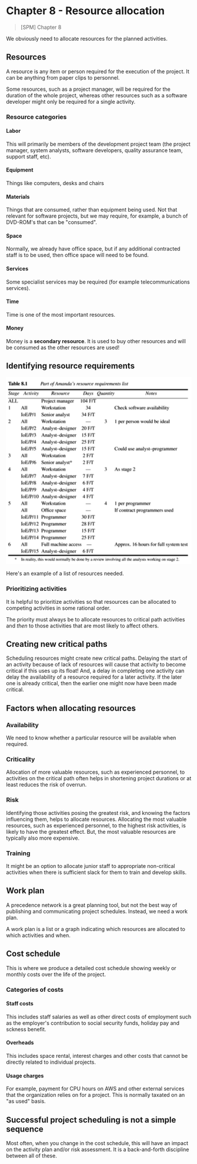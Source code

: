 # Chapter 8 - Resource allocation

> [SPM] Chapter 8

We obviously need to allocate resources for the planned activities.

## Resources

A resource is any item or person required for the execution of the project. It can be anything from paper clips to personnel.

Some resources, such as a project manager, will be required for the duration of the whole project, whereas other resources such as a software developer might only be required for a single activity.

### Resource categories

#### Labor

This will primarily be members of the development project team (the project manager, system analysts, software developers, quality assurance team, support staff, etc).

#### Equipment

Things like computers, desks and chairs

#### Materials

Things that are consumed, rather than equipment being used. Not that relevant for software projects, but we may require, for example, a bunch of DVD-ROM's that can be "consumed".

#### Space

Normally, we already have office space, but if any additional contracted staff is to be used, then office space will need to be found.

#### Services

Some specialist services may be required (for example telecommunications services).

#### Time

Time is one of the most important resources.

#### Money

Money is a **secondary resource**. It is used to buy other resources and will be consumed as the other resources are used!

## Identifying resource requirements

![Example of a resource requirements list](asset/table_8_1.png)

Here's an example of a list of resources needed.

### Prioritizing activities

It is helpful to prioritize activities so that resources can be allocated to competing activities in some rational order.

The priority must always be to allocate resources to critical path activities and *then* to those activities that are most likely to affect others.

## Creating new critical paths

Scheduling resources might create new critical paths. Delaying the start of an activity because of lack of resources will cause that activity to become critical if this uses up its float! And, a delay in completing one activity can delay the availability of a resource required for a later activity. If the later one is already critical, then the earlier one might now have been made critical.

## Factors when allocating resources

### Availability

We need to know whether a particular resource will be available when required.

### Criticality

Allocation of more valuable resources, such as experienced personnel, to activities on the critical path often helps in shortening project durations or at least reduces the risk of overrun.

### Risk

Identifying those activities posing the greatest risk, and knowing the factors influencing them, helps to allocate resources. Allocating the most valuable resources, such as experienced personnel, to the highest risk activities, is likely to have the greatest effect. But, the most valuable resources are typically also more expensive.

### Training

It might be an option to allocate junior staff to appropriate non-critical activities when there is sufficient slack for them to train and develop skills.

## Work plan

A precedence network is a great planning tool, but not the best way of publishing and communicating project schedules. Instead, we need a work plan.

A work plan is a list or a graph indicating which resources are allocated to which activities and when.

## Cost schedule

This is where we produce a detailed cost schedule showing weekly or monthly costs over the life of the project.

### Categories of costs

#### Staff costs

This includes staff salaries as well as other direct costs of employment such as the employer's contribution to social security funds, holiday pay and sckness benefit.

#### Overheads

This includes space rental, interest charges and other costs that cannot be directly related to individual projects.

#### Usage charges

For example, payment for CPU hours on AWS and other external services that the organization relies on for a project. This is normally taxated on an "as used" basis.

## Successful project scheduling is not a simple sequence

Most often, when you change in the cost schedule, this will have an impact on the activity plan and/or risk assessment. It is a back-and-forth discipline between all of these.